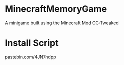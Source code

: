 # MinecraftMemoryGame
A minigame built using the Minecraft Mod CC:Tweaked

# Install Script
pastebin.com/4JN7ndpp
